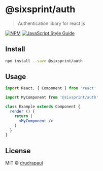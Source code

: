 # @sixsprint/auth

> Authentication libary for react js

[![NPM](https://img.shields.io/npm/v/@sixsprint/auth.svg)](https://www.npmjs.com/package/@sixsprint/auth) [![JavaScript Style Guide](https://img.shields.io/badge/code_style-standard-brightgreen.svg)](https://standardjs.com)

## Install

```bash
npm install --save @sixsprint/auth
```

## Usage

```jsx
import React, { Component } from 'react'

import MyComponent from '@sixsprint/auth'

class Example extends Component {
  render () {
    return (
      <MyComponent />
    )
  }
}
```

## License

MIT © [drudrapaul](https://github.com/drudrapaul)
